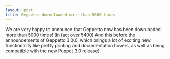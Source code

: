 ```yaml
---
layout: post
title: Geppetto downdloaded more than 5000 times
---
```

We are very happy to announce that Geppetto now has been downloaded more than 5000 times! (In fact over 5400)
And this before the announcements of Geppetto 3.0.0, which brings a lot of exciting new functionality like pretty printing and
documentation hovers, as well as being compatible with the new Puppet 3.0 release).

